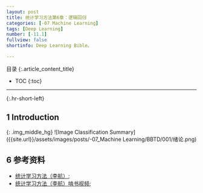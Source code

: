 ```yaml
---
layout: post
title: 统计学习方法第6章：逻辑回归
categories: [-07 Machine Learning]
tags: [Deep Learning]
number: [-11.1]
fullview: false
shortinfo: Deep Learning Bible。

---
```

目录
{:.article_content_title}


* TOC
{:toc}

---
{:.hr-short-left}

## 1 Introduction ##
 
{: .img_middle_hg}
![Image Classification Summary]({{site.url}}/assets/images/posts/-07_Machine Learning/BBTD/001/绪论.png)

## 6 参考资料 ##
- [统计学习方法（李航）](https://book.douban.com/subject/10590856/);
- [统计学习方法（李航）啃书视频](https://www.bilibili.com/video/BV1i4411G7Xv?from=search&seid=11706771952082686605);